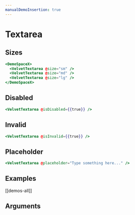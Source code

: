 ```yaml
---
manualDemoInsertion: true
---
```


# Textarea

## Sizes

```hbs preview-template
<DemoSpaceX>
  <VelvetTextarea @size="sm" />
  <VelvetTextarea @size="md" />
  <VelvetTextarea @size="lg" />
</DemoSpaceX>
```

## Disabled

```hbs preview-template
<VelvetTextarea @isDisabled={{true}} />
```

## Invalid

```hbs preview-template
<VelvetTextarea @isInvalid={{true}} />
```

## Placeholder

```hbs preview-template
<VelvetTextarea @placeholder="Type something here..." />
```

## Examples

[[demos-all]]

## Arguments

<!-- args-table: velvet-textarea -->
